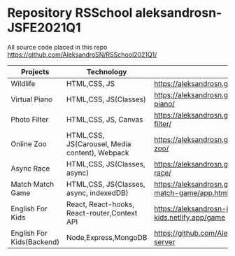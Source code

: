 # Repository RSSchool aleksandrosn-JSFE2021Q1
All source code placed in this repo https://github.com/AleksandroSN/RSSchool2021Q1/ <br>

| Projects    | Technology  | Deploy
| ----------- | ----------- | -----------
| Wildlife    | HTML,CSS, JS| https://aleksandrosn.github.io/RSSchool2021Q1/Wildlife/
| Virtual Piano   | HTML,CSS, JS(Classes)        | https://aleksandrosn.github.io/RSSchool2021Q1/virtual-piano/
| Photo Filter   | HTML,CSS, JS, Canvas        | https://aleksandrosn.github.io/RSSchool2021Q1/photo-filter/
| Online Zoo  | HTML,CSS, JS(Carousel, Media content), Webpack        | https://aleksandrosn.github.io/RSSchool2021Q1/online-zoo/
| Async Race  | HTML,CSS, JS(Classes, async)        | https://aleksandrosn.github.io/RSSchool2021Q1/async-race/
| Match Match Game  | HTML,CSS, JS(Classes, async, indexedDB)        | https://aleksandrosn.github.io/RSSchool2021Q1/match-match-game/app.html#about
| English For Kids   | React, React-hooks, React-router,Context API        | https://aleksandrosn-jsfe2021-english-4-kids.netlify.app/game
| English For Kids(Backend)   | Node,Express,MongoDB        | https://github.com/AleksandroSN/english-for-kids-server
